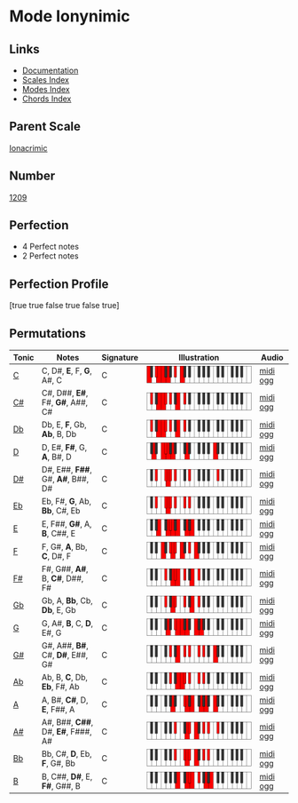 # Mode Ionynimic

## Links

- [Documentation](index.md)
- [Scales Index](Scales.md)
- [Modes Index](Modes.md)
- [Chords Index](Chords.md)

## Parent Scale

[Ionacrimic](ScaleIonacrimic.md)

## Number

[1209](https://ianring.com/musictheory/scales/1209)

## Perfection

- 4 Perfect notes
- 2 Perfect notes

## Perfection Profile

[true true false true false true]

## Permutations

| Tonic | Notes | Signature | Illustration | Audio |
|-------|-------|-----------|--------------|-------|
| [C](ModeCNaturalIonynimic.md) | C, D#, **E**, F, **G**, A#, C | C | ![CNaturalIonynimic](ModeCNaturalIonynimic.png) | [midi](ModeCNaturalIonynimic.mid) [ogg](ModeCNaturalIonynimic.ogg) |
| [C#](ModeCSharpIonynimic.md) | C#, D##, **E#**, F#, **G#**, A##, C# | C | ![CSharpIonynimic](ModeCSharpIonynimic.png) | [midi](ModeCSharpIonynimic.mid) [ogg](ModeCSharpIonynimic.ogg) |
| [Db](ModeDFlatIonynimic.md) | Db, E, **F**, Gb, **Ab**, B, Db | C | ![DFlatIonynimic](ModeDFlatIonynimic.png) | [midi](ModeDFlatIonynimic.mid) [ogg](ModeDFlatIonynimic.ogg) |
| [D](ModeDNaturalIonynimic.md) | D, E#, **F#**, G, **A**, B#, D | C | ![DNaturalIonynimic](ModeDNaturalIonynimic.png) | [midi](ModeDNaturalIonynimic.mid) [ogg](ModeDNaturalIonynimic.ogg) |
| [D#](ModeDSharpIonynimic.md) | D#, E##, **F##**, G#, **A#**, B##, D# | C | ![DSharpIonynimic](ModeDSharpIonynimic.png) | [midi](ModeDSharpIonynimic.mid) [ogg](ModeDSharpIonynimic.ogg) |
| [Eb](ModeEFlatIonynimic.md) | Eb, F#, **G**, Ab, **Bb**, C#, Eb | C | ![EFlatIonynimic](ModeEFlatIonynimic.png) | [midi](ModeEFlatIonynimic.mid) [ogg](ModeEFlatIonynimic.ogg) |
| [E](ModeENaturalIonynimic.md) | E, F##, **G#**, A, **B**, C##, E | C | ![ENaturalIonynimic](ModeENaturalIonynimic.png) | [midi](ModeENaturalIonynimic.mid) [ogg](ModeENaturalIonynimic.ogg) |
| [F](ModeFNaturalIonynimic.md) | F, G#, **A**, Bb, **C**, D#, F | C | ![FNaturalIonynimic](ModeFNaturalIonynimic.png) | [midi](ModeFNaturalIonynimic.mid) [ogg](ModeFNaturalIonynimic.ogg) |
| [F#](ModeFSharpIonynimic.md) | F#, G##, **A#**, B, **C#**, D##, F# | C | ![FSharpIonynimic](ModeFSharpIonynimic.png) | [midi](ModeFSharpIonynimic.mid) [ogg](ModeFSharpIonynimic.ogg) |
| [Gb](ModeGFlatIonynimic.md) | Gb, A, **Bb**, Cb, **Db**, E, Gb | C | ![GFlatIonynimic](ModeGFlatIonynimic.png) | [midi](ModeGFlatIonynimic.mid) [ogg](ModeGFlatIonynimic.ogg) |
| [G](ModeGNaturalIonynimic.md) | G, A#, **B**, C, **D**, E#, G | C | ![GNaturalIonynimic](ModeGNaturalIonynimic.png) | [midi](ModeGNaturalIonynimic.mid) [ogg](ModeGNaturalIonynimic.ogg) |
| [G#](ModeGSharpIonynimic.md) | G#, A##, **B#**, C#, **D#**, E##, G# | C | ![GSharpIonynimic](ModeGSharpIonynimic.png) | [midi](ModeGSharpIonynimic.mid) [ogg](ModeGSharpIonynimic.ogg) |
| [Ab](ModeAFlatIonynimic.md) | Ab, B, **C**, Db, **Eb**, F#, Ab | C | ![AFlatIonynimic](ModeAFlatIonynimic.png) | [midi](ModeAFlatIonynimic.mid) [ogg](ModeAFlatIonynimic.ogg) |
| [A](ModeANaturalIonynimic.md) | A, B#, **C#**, D, **E**, F##, A | C | ![ANaturalIonynimic](ModeANaturalIonynimic.png) | [midi](ModeANaturalIonynimic.mid) [ogg](ModeANaturalIonynimic.ogg) |
| [A#](ModeASharpIonynimic.md) | A#, B##, **C##**, D#, **E#**, F###, A# | C | ![ASharpIonynimic](ModeASharpIonynimic.png) | [midi](ModeASharpIonynimic.mid) [ogg](ModeASharpIonynimic.ogg) |
| [Bb](ModeBFlatIonynimic.md) | Bb, C#, **D**, Eb, **F**, G#, Bb | C | ![BFlatIonynimic](ModeBFlatIonynimic.png) | [midi](ModeBFlatIonynimic.mid) [ogg](ModeBFlatIonynimic.ogg) |
| [B](ModeBNaturalIonynimic.md) | B, C##, **D#**, E, **F#**, G##, B | C | ![BNaturalIonynimic](ModeBNaturalIonynimic.png) | [midi](ModeBNaturalIonynimic.mid) [ogg](ModeBNaturalIonynimic.ogg) |
